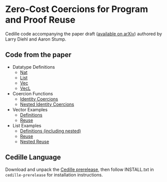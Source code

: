 Zero-Cost Coercions for Program and Proof Reuse
===============================================

Cedille code accompanying the paper draft
([available on arXiv](https://arxiv.org/pdf/1802.00787.pdf)) 
authored by Larry Diehl and Aaron Stump.

Code from the paper
-------------------

* Datatype Definitions
  * [Nat](code/Nat.ced)
  * [List](code/List.ced)
  * [Vec](code/Vec.ced)
  * [VecL](code/VecL.ced)
* Coercion Functions
  * [Identity Coercions](code/IdCoe.ced)
  * [Nested Identity Coercions](code/NestIdCoe.ced)
* Vector Examples
  * [Definitions](code/VecDefs.ced)
  * [Reuse](code/VecReuse.ced)
* List Examples
  * [Definitions (including nested)](code/ListDefs.ced)
  * [Reuse](code/ListReuse.ced)
  * [Nested Reuse](code/NestListReuse.ced)

Cedille Language
----------------

Download and unpack the [Cedille prerelease](http://cs.uiowa.edu/~astump/cedille-prerelease.zip),
then follow INSTALL.txt in `cedille-prerelease` for installation instructions.
